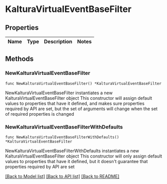 # KalturaVirtualEventBaseFilter

## Properties

Name | Type | Description | Notes
------------ | ------------- | ------------- | -------------

## Methods

### NewKalturaVirtualEventBaseFilter

`func NewKalturaVirtualEventBaseFilter() *KalturaVirtualEventBaseFilter`

NewKalturaVirtualEventBaseFilter instantiates a new KalturaVirtualEventBaseFilter object
This constructor will assign default values to properties that have it defined,
and makes sure properties required by API are set, but the set of arguments
will change when the set of required properties is changed

### NewKalturaVirtualEventBaseFilterWithDefaults

`func NewKalturaVirtualEventBaseFilterWithDefaults() *KalturaVirtualEventBaseFilter`

NewKalturaVirtualEventBaseFilterWithDefaults instantiates a new KalturaVirtualEventBaseFilter object
This constructor will only assign default values to properties that have it defined,
but it doesn't guarantee that properties required by API are set


[[Back to Model list]](../README.md#documentation-for-models) [[Back to API list]](../README.md#documentation-for-api-endpoints) [[Back to README]](../README.md)


